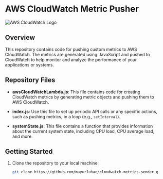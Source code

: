 # AWS CloudWatch Metric Pusher

![AWS CloudWatch Logo](https://d2908q01vomqb2.cloudfront.net/7719a1c782a1ba91c031a682a0a2f8658209adbf/2018/10/13/cloudwatch.png)

## Overview

This repository contains code for pushing custom metrics to AWS CloudWatch. The metrics are generated using JavaScript and pushed to CloudWatch to help monitor and analyze the performance of your applications or systems.

## Repository Files

- **awsCloudWatchLambda.js**: This file contains code for creating CloudWatch metrics by generating metric objects and pushing them to AWS CloudWatch.

- **index.js**: Use this file to set up periodic API calls or any specific actions, such as pushing metrics, in a loop (e.g., `setInterval`).

- **systemState.js**: This file contains a function that provides information about the current system state, including CPU load, CPU average load, and more.

## Getting Started

1. Clone the repository to your local machine:

   ```bash
   git clone https://github.com/mayurluhar/cloudwatch-metrics-sender.git
